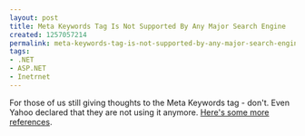 ```yaml
---
layout: post
title: Meta Keywords Tag Is Not Supported By Any Major Search Engine
created: 1257057214
permalink: meta-keywords-tag-is-not-supported-by-any-major-search-engine
tags:
- .NET
- ASP.NET
- Inetrnet
---
```

<p>For those of us still giving thoughts to the Meta Keywords tag - don't. Even Yahoo declared that they are not using it anymore. <a href="http://searchengineland.com/yahoo-search-no-longer-uses-meta-keywords-tag-27303">Here's some more references</a>.</p>
